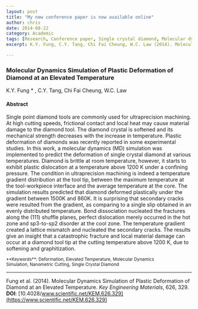 ```yaml
---
layout: post
title: "My new conference paper is now available online"
author: chris
date: 2014-08-22
category: Academic
tags: [Research, Conference paper, Single crystal diamond, Molecular dynamics]
excerpt: K.Y. Fung, C.Y. Tang, Chi Fai Cheung, W.C. Law (2014). Molecular Dynamics Simulation of Plastic Deformation of Diamond at an Elevated Temperature.  Key Engineering Materials, 626, 329. doi:10.4028/www.scientific.net/KEM.626.329

---
```


### Molecular Dynamics Simulation of Plastic Deformation of Diamond at an Elevated Temperature

K.Y. Fung * , C.Y. Tang, Chi Fai Cheung, W.C. Law

<!--more-->

#### Abstract

Single point diamond tools are commonly used for ultraprecision machining. At high cutting speeds, frictional contact and local heat may cause material damage to the diamond tool. The diamond crystal is softened and its mechanical strength decreases with the increase in temperature. Plastic deformation of diamonds was recently reported in some experimental studies. In this work, a molecular dynamics (MD) simulation was implemented to predict the deformation of single crystal diamond at various temperatures. Diamond is brittle at room temperature, however, it starts to exhibit plastic dislocation at a temperature above 1200 K under a confining pressure. The condition in ultraprecision machining is indeed a temperature gradient distribution at the tool tip, between the maximum temperature at the tool-workpiece interface and the average temperature at the core. The simulation results predicted that diamond deformed plastically under the gradient between 1500K and 860K. It is surprising that secondary cracks were resulted from the gradient, as comparing to a single slip obtained in an evenly distributed temperature. Bond dissociation nucleated the fractures along the (111) shuffle planes, perfect dislocation merely occurred in the hot zone and sp3-to-sp2 disorder at the cool zone. The temperature gradient created a lattice mismatch and nucleated the secondary cracks. The results give an insight that a catastrophic fracture and local material damage can occur at a diamond tool tip at the cutting temperature above 1200 K, due to softening and graphitization.

<small>
**Keywords**: Deformation, Elevated Temperature, Molecular Dynamics Simulation, Nanometric Cutting, Single Crystal Diamond
</small>

* * *
Fung et al. (2014). Molecular Dynamics Simulation of Plastic Deformation of Diamond at an Elevated Temperature. _Key Engineering Materials_, 626, 329. <br>
**DOI**: [10.4028/www.scientific.net/KEM.626.329](https://www.scientific.net/KEM.626.329)
